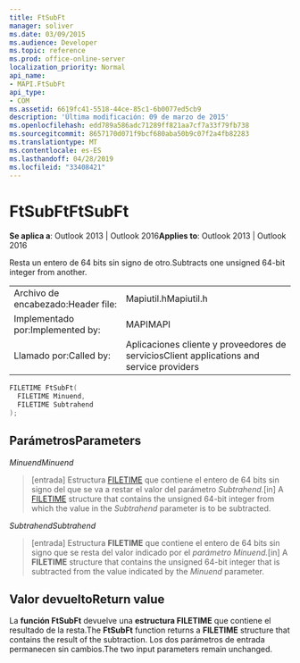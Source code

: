 ```yaml
---
title: FtSubFt
manager: soliver
ms.date: 03/09/2015
ms.audience: Developer
ms.topic: reference
ms.prod: office-online-server
localization_priority: Normal
api_name:
- MAPI.FtSubFt
api_type:
- COM
ms.assetid: 6619fc41-5518-44ce-85c1-6b0077ed5cb9
description: 'Última modificación: 09 de marzo de 2015'
ms.openlocfilehash: edd789a586adc71289ff821aa7cf7a33f79fb738
ms.sourcegitcommit: 8657170d071f9bcf680aba50b9c07f2a4fb82283
ms.translationtype: MT
ms.contentlocale: es-ES
ms.lasthandoff: 04/28/2019
ms.locfileid: "33408421"
---
```

# <a name="ftsubft"></a><span data-ttu-id="a4d5f-103">FtSubFt</span><span class="sxs-lookup"><span data-stu-id="a4d5f-103">FtSubFt</span></span>

  
  
<span data-ttu-id="a4d5f-104">**Se aplica a**: Outlook 2013 | Outlook 2016</span><span class="sxs-lookup"><span data-stu-id="a4d5f-104">**Applies to**: Outlook 2013 | Outlook 2016</span></span> 
  
<span data-ttu-id="a4d5f-105">Resta un entero de 64 bits sin signo de otro.</span><span class="sxs-lookup"><span data-stu-id="a4d5f-105">Subtracts one unsigned 64-bit integer from another.</span></span> 
  
|||
|:-----|:-----|
|<span data-ttu-id="a4d5f-106">Archivo de encabezado:</span><span class="sxs-lookup"><span data-stu-id="a4d5f-106">Header file:</span></span>  <br/> |<span data-ttu-id="a4d5f-107">Mapiutil.h</span><span class="sxs-lookup"><span data-stu-id="a4d5f-107">Mapiutil.h</span></span>  <br/> |
|<span data-ttu-id="a4d5f-108">Implementado por:</span><span class="sxs-lookup"><span data-stu-id="a4d5f-108">Implemented by:</span></span>  <br/> |<span data-ttu-id="a4d5f-109">MAPI</span><span class="sxs-lookup"><span data-stu-id="a4d5f-109">MAPI</span></span>  <br/> |
|<span data-ttu-id="a4d5f-110">Llamado por:</span><span class="sxs-lookup"><span data-stu-id="a4d5f-110">Called by:</span></span>  <br/> |<span data-ttu-id="a4d5f-111">Aplicaciones cliente y proveedores de servicios</span><span class="sxs-lookup"><span data-stu-id="a4d5f-111">Client applications and service providers</span></span>  <br/> |
   
```cpp
FILETIME FtSubFt(
  FILETIME Minuend,
  FILETIME Subtrahend
);
```

## <a name="parameters"></a><span data-ttu-id="a4d5f-112">Parámetros</span><span class="sxs-lookup"><span data-stu-id="a4d5f-112">Parameters</span></span>

 <span data-ttu-id="a4d5f-113">_Minuend_</span><span class="sxs-lookup"><span data-stu-id="a4d5f-113">_Minuend_</span></span>
  
> <span data-ttu-id="a4d5f-114">[entrada] Estructura [FILETIME](filetime.md) que contiene el entero de 64 bits sin signo del que se va a restar el valor del parámetro _Subtrahend._</span><span class="sxs-lookup"><span data-stu-id="a4d5f-114">[in] A [FILETIME](filetime.md) structure that contains the unsigned 64-bit integer from which the value in the  _Subtrahend_ parameter is to be subtracted.</span></span> 
    
 <span data-ttu-id="a4d5f-115">_Subtrahend_</span><span class="sxs-lookup"><span data-stu-id="a4d5f-115">_Subtrahend_</span></span>
  
> <span data-ttu-id="a4d5f-116">[entrada] Estructura **FILETIME** que contiene el entero de 64 bits sin signo que se resta del valor indicado por el _parámetro Minuend._</span><span class="sxs-lookup"><span data-stu-id="a4d5f-116">[in] A **FILETIME** structure that contains the unsigned 64-bit integer that is subtracted from the value indicated by the  _Minuend_ parameter.</span></span> 
    
## <a name="return-value"></a><span data-ttu-id="a4d5f-117">Valor devuelto</span><span class="sxs-lookup"><span data-stu-id="a4d5f-117">Return value</span></span>

<span data-ttu-id="a4d5f-118">La **función FtSubFt** devuelve una **estructura FILETIME** que contiene el resultado de la resta.</span><span class="sxs-lookup"><span data-stu-id="a4d5f-118">The **FtSubFt** function returns a **FILETIME** structure that contains the result of the subtraction.</span></span> <span data-ttu-id="a4d5f-119">Los dos parámetros de entrada permanecen sin cambios.</span><span class="sxs-lookup"><span data-stu-id="a4d5f-119">The two input parameters remain unchanged.</span></span> 
  


